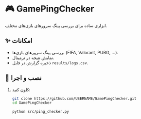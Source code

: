 # 🎮 GamePingChecker
ابزاری ساده برای بررسی پینگ سرورهای بازی‌های مختلف.

## ✨ امکانات
- بررسی پینگ سرورهای بازی‌ها (FIFA, Valorant, PUBG, ...).
- نمایش نتیجه در ترمینال.
- ذخیره گزارش در فایل `results/logs.csv`.

## 🚀 نصب و اجرا
1. کلون کنید:
   ```bash
   git clone https://github.com/USERNAME/GamePingChecker.git
   cd GamePingChecker
   
   python src/ping_checker.py